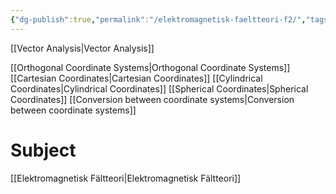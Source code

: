 ```yaml
---
{"dg-publish":true,"permalink":"/elektromagnetisk-faeltteori-f2/","tags":["föreläsning","elektromagnetiskfältteori"]}
---
```



[[Vector Analysis\|Vector Analysis]]

[[Orthogonal Coordinate Systems\|Orthogonal Coordinate Systems]]
[[Cartesian Coordinates\|Cartesian Coordinates]]
[[Cylindrical Coordinates\|Cylindrical Coordinates]]
[[Spherical Coordinates\|Spherical Coordinates]]
[[Conversion between coordinate systems\|Conversion between coordinate systems]]


# Subject
[[Elektromagnetisk Fältteori\|Elektromagnetisk Fältteori]]
